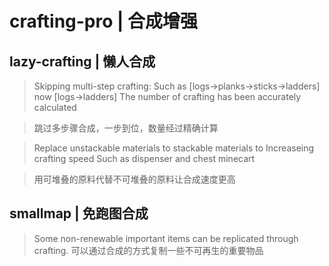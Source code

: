 # crafting-pro | 合成增强

## lazy-crafting | 懒人合成

> Skipping multi-step crafting: Such as [logs→planks→sticks→ladders] now [logs→ladders] The number of crafting has been
> accurately calculated

> 跳过多步骤合成，一步到位，数量经过精确计算

> Replace unstackable materials to stackable materials to Increaseing crafting speed Such as dispenser and chest
> minecart

> 用可堆叠的原料代替不可堆叠的原料让合成速度更高

## smallmap | 免跑图合成

> Some non-renewable important items can be replicated through crafting.
> 可以通过合成的方式复制一些不可再生的重要物品
